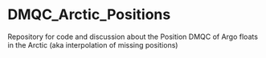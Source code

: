 # DMQC_Arctic_Positions
Repository for code and discussion about the Position DMQC of Argo floats in the Arctic (aka interpolation of missing positions)
